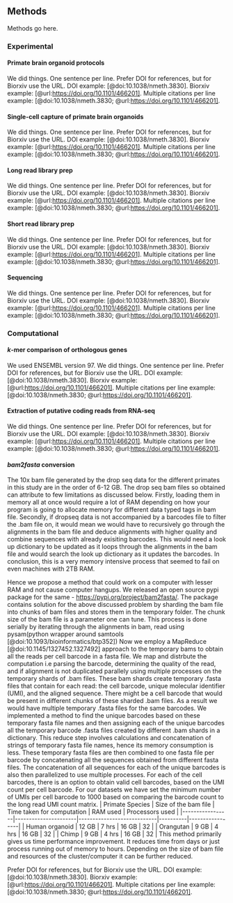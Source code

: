 ## Methods

Methods go here.

### Experimental

#### Primate brain organoid protocols

We did things.
One sentence per line.
Prefer DOI for references, but for Biorxiv use the URL.
DOI example: [@doi:10.1038/nmeth.3830].
Biorxiv example: [@url:https://doi.org/10.1101/466201].
Multiple citations per line example: [@doi:10.1038/nmeth.3830; @url:https://doi.org/10.1101/466201].

#### Single-cell capture of primate brain organoids

We did things.
One sentence per line.
Prefer DOI for references, but for Biorxiv use the URL.
DOI example: [@doi:10.1038/nmeth.3830].
Biorxiv example: [@url:https://doi.org/10.1101/466201].
Multiple citations per line example: [@doi:10.1038/nmeth.3830; @url:https://doi.org/10.1101/466201].

#### Long read library prep

We did things.
One sentence per line.
Prefer DOI for references, but for Biorxiv use the URL.
DOI example: [@doi:10.1038/nmeth.3830].
Biorxiv example: [@url:https://doi.org/10.1101/466201].
Multiple citations per line example: [@doi:10.1038/nmeth.3830; @url:https://doi.org/10.1101/466201].


#### Short read library prep

We did things.
One sentence per line.
Prefer DOI for references, but for Biorxiv use the URL.
DOI example: [@doi:10.1038/nmeth.3830].
Biorxiv example: [@url:https://doi.org/10.1101/466201].
Multiple citations per line example: [@doi:10.1038/nmeth.3830; @url:https://doi.org/10.1101/466201].

#### Sequencing

We did things.
One sentence per line.
Prefer DOI for references, but for Biorxiv use the URL.
DOI example: [@doi:10.1038/nmeth.3830].
Biorxiv example: [@url:https://doi.org/10.1101/466201].
Multiple citations per line example: [@doi:10.1038/nmeth.3830; @url:https://doi.org/10.1101/466201].

### Computational

#### $k$-mer comparison of orthologous genes

We used ENSEMBL version 97.
We did things.
One sentence per line.
Prefer DOI for references, but for Biorxiv use the URL.
DOI example: [@doi:10.1038/nmeth.3830].
Biorxiv example: [@url:https://doi.org/10.1101/466201].
Multiple citations per line example: [@doi:10.1038/nmeth.3830; @url:https://doi.org/10.1101/466201].

#### Extraction of putative coding reads from RNA-seq

We did things.
One sentence per line.
Prefer DOI for references, but for Biorxiv use the URL.
DOI example: [@doi:10.1038/nmeth.3830].
Biorxiv example: [@url:https://doi.org/10.1101/466201].
Multiple citations per line example: [@doi:10.1038/nmeth.3830; @url:https://doi.org/10.1101/466201].

#### $bam2fasta$ conversion

The 10x bam file generated by the drop seq data for the different primates in this study are in the order of 6-12 GB. 
The drop seq bam files so obtained can attribute to few limitations as discussed below.
Firstly, loading them in memory all at once would require a lot of RAM depending on how your program is going to allocate memory for different data typed tags in bam file. 
Secondly, if dropseq data is not accompanied by a barcodes file to filter the .bam file on, it would mean we would have to recursively go through the alignments in the bam file and deduce alignments with higher quality and combine sequences with already exisiting barcodes. 
This would need a look up dictionary to be updated as it loops through the alignments in the bam file and would search the look up dictionary as it updates the barcodes. 
In conclusion, this is a very memory intensive process that seemed to fail on even machines with 2TB RAM.


Hence we propose a method that could work on a computer with lesser RAM and not cause computer hangups. 
We released an open source pypi package for the same - https://pypi.org/project/bam2fasta/. 
The package contains solution for the above discussed problem by sharding the bam file into chunks of bam files and stores them in the temporary folder.
The chunk size of the bam file is a parameter one can tune.
This process is done serially by iterating through the alignments in bam, read using pysam(python wrapper around samtools [@doi:10.1093/bioinformatics/btp352])
Now we employ a MapReduce [@doi:10.1145/1327452.1327492] approach to the temporary bams to obtain all the reads per cell barcode in a fasta file.
We map and distrbute the computation i.e parsing the barcode, determining the quality of the read, and if alignment is not duplicated parallely using multiple processes on the temporary shards of .bam files. 
These bam shards create temporary .fasta files that contain for each read: the cell barcode, unique molecular identifier (UMI), and the aligned sequence.
There might be a cell barcode that would be present in different chunks of these sharded .bam files.
As a result we would have multiple temporary .fasta files for the same barcodes.
We implemented a method to find the unique barcodes based on these temporary fasta file names and then assigning each of the unique barcodes all the temporary barcode .fasta files created by different .bam shards in a dictionary. 
This reduce step involves calculations and concatenation of strings of temporary fasta file names, hence its memory consumption is less. 
These temporary fasta files are then combined to one fasta file per barcode by concatenating all the sequences obtained from different fasta files. 
The concatenation of all sequences for each of the unique barcodes is also then parallelized to use multiple processes.
For each of the cell barcodes, there is an option to obtain valid cell barcodes, based on the UMI count per cell barcode.
For our datasets we have set the minimum number of UMIs per cell barcode to 1000 based on comparing the barcode count to the long read UMI count matrix. 
| Primate Species | Size of the bam file | Time taken for computation | RAM used | Processors used |
|-----------------|----------------------|----------------------------|----------|-----------------|
| Human organoid  | 12 GB                | 7 hrs                      | 16 GB    | 32              |
| Orangutan       | 9 GB                 | 4 hrs                      | 16 GB    | 32              |
| Chimp           | 9 GB                 | 4 hrs                      | 16 GB    | 32              |
This method primarily gives us time performance improvement. 
It reduces time from days or just process running out of memory to hours. Depending on the size of bam file and resources of the cluster/computer it can be further reduced. 

Prefer DOI for references, but for Biorxiv use the URL.
DOI example: [@doi:10.1038/nmeth.3830].
Biorxiv example: [@url:https://doi.org/10.1101/466201].
Multiple citations per line example: [@doi:10.1038/nmeth.3830; @url:https://doi.org/10.1101/466201].
